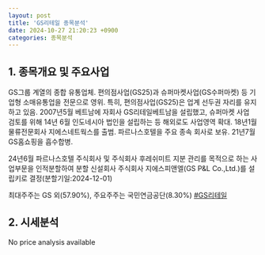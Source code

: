 ```yaml
---
layout: post
title: 'GS리테일 종목분석'
date: 2024-10-27 21:20:23 +0900
categories: 종목분석
---
```


## 1. 종목개요 및 주요사업

GS그룹 계열의 종합 유통업체. 편의점사업(GS25)과 슈퍼마켓사업(GS수퍼마켓) 등 기업형 소매유통업을 전문으로 영위. 특히, 편의점사업(GS25)은 업계 선두권 자리를 유지하고 있음. 2007년5월 베트남에 자회사 GS리테일베트남을 설립했고, 슈퍼마켓 사업 검토를 위해 14년 6월 인도네시아 법인을 설립하는 등 해외로도 사업영역 확대. 18년1월 물류전문회사 지에스네트웍스를 출범. 파르나스호텔을 주요 종속 회사로 보유. 21년7월 GS홈쇼핑을 흡수합병.

24년6월 파르나스호텔 주식회사 및 주식회사 후레쉬미트 지분 관리를 목적으로 하는 사업부문을 인적분할하여 분할 신설회사 주식회사 지에스피앤엘(GS P&L Co.,Ltd.)를 설립키로 결정(분할기일:2024-12-01)

최대주주는 GS 외(57.90%), 주요주주는 국민연금공단(8.30%)
[#GS리테일](#)

## 2. 시세분석

No price analysis available

